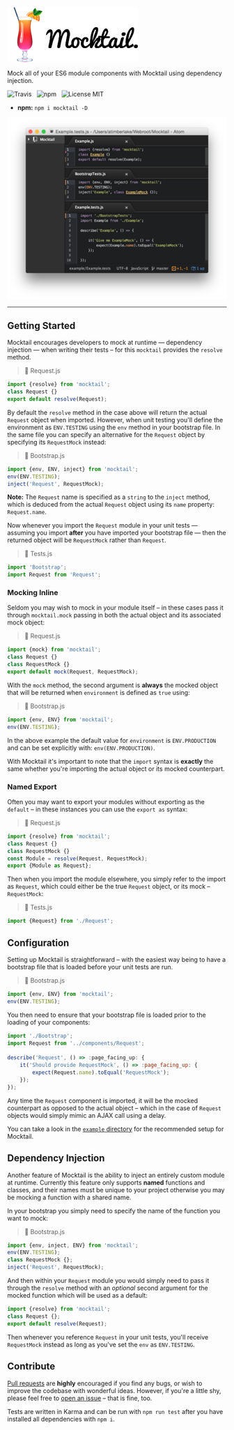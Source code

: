 <img src="media/Mocktail.png" width="300" alt="Mocktail" />

Mock all of your ES6 module components with Mocktail using dependency injection.

![Travis](http://img.shields.io/travis/Wildhoney/Mocktail.svg?style=flat-square)
&nbsp;
![npm](http://img.shields.io/npm/v/mocktail.svg?style=flat-square)
&nbsp;
![License MIT](http://img.shields.io/badge/License-MIT-lightgrey.svg?style=flat-square)

* **npm:** `npm i mocktail -D`

![Screenshot](media/Screenshot.png)

---

## Getting Started

Mocktail encourages developers to mock at runtime &mdash; dependency injection &mdash; when writing their tests &ndash; for this `mocktail` provides the `resolve` method.

> :page_facing_up: Request.js
```javascript
import {resolve} from 'mocktail';
class Request {}
export default resolve(Request);
```

By default the `resolve` method in the case above will return the actual `Request` object when imported. However, when unit testing you'll define the environment as `ENV.TESTING` using the `env` method in your bootstrap file. In the same file you can specify an alternative for the `Request` object by specifying its `RequestMock` instead:

> :page_facing_up: Bootstrap.js
```javascript
import {env, ENV, inject} from 'mocktail';
env(ENV.TESTING);
inject('Request', RequestMock);
```

**Note:** The `Request` name is specified as a `string` to the `inject` method, which is deduced from the actual `Request` object using its `name` property: `Request.name`.

Now whenever you import the `Request` module in your unit tests &mdash; assuming you import **after** you have imported your bootstrap file &mdash; then the returned object will be `RequestMock` rather than `Request`.

> :page_facing_up: Tests.js
```javascript
import 'Bootstrap';
import Request from 'Request';
```

### Mocking Inline

Seldom you may wish to mock in your module itself &ndash; in these cases pass it through `mocktail.mock` passing in both the actual object and its associated mock object:

> :page_facing_up: Request.js
```javascript
import {mock} from 'mocktail';
class Request {}
class RequestMock {}
export default mock(Request, RequestMock);
```

With the `mock` method, the second argument is **always** the mocked object that will be returned when `environment` is defined as `true` using:

> :page_facing_up: Bootstrap.js
```javascript
import {env, ENV} from 'mocktail';
env(ENV.TESTING);
```

In the above example the default value for `environment` is `ENV.PRODUCTION` and can be set explicitly with: `env(ENV.PRODUCTION)`.

With Mocktail it's important to note that the `import` syntax is **exactly** the same whether you're importing the actual object or its mocked counterpart.

### Named Export

Often you may want to export your modules without exporting as the `default` &ndash; in these instances you can use the `export as` syntax:

> :page_facing_up: Request.js
```javascript
import {resolve} from 'mocktail';
class Request {}
class RequestMock {}
const Module = resolve(Request, RequestMock);
export {Module as Request};
```

Then when you import the module elsewhere, you simply refer to the import as `Request`, which could either be the true `Request` object, or its mock &ndash; `RequestMock`:

> :page_facing_up: Tests.js
```javascript
import {Request} from './Request';
```

## Configuration

Setting up Mocktail is straightforward &ndash; with the easiest way being to have a bootstrap file that is loaded before your unit tests are run.

> :page_facing_up: Bootstrap.js
```javascript
import {env, ENV} from 'mocktail';
env(ENV.TESTING);
```

You then need to ensure that your bootstrap file is loaded prior to the loading of your components:

```javascript
import './Bootstrap';
import Request from '../components/Request';

describe('Request', () => :page_facing_up: {
    it('Should provide RequestMock', () => :page_facing_up: {
        expect(Request.name).toEqual('RequestMock');
    });
});
```

Any time the `Request` component is imported, it will be the mocked counterpart as opposed to the actual object &ndash; which in the case of `Request` objects would simply mimic an AJAX call using a delay.

You can take a look in the [`example` directory](https://github.com/Wildhoney/Mocktail/blob/master/example) for the recommended setup for Mocktail.

## Dependency Injection

Another feature of Mocktail is the ability to inject an entirely custom module at runtime. Currently this feature only supports **named** functions and classes, and their names must be unique to your project otherwise you may be mocking a function with a shared name.

In your bootstrap you simply need to specify the name of the function you want to mock:

> :page_facing_up: Bootstrap.js
```javascript
import {env, inject, ENV} from 'mocktail';
env(ENV.TESTING);
class RequestMock {};
inject('Request', RequestMock);
```

And then within your `Request` module you would simply need to pass it through the `resolve` method with an *optional* second argument for the mocked function which will be used as a default:

```javascript
import {resolve} from 'mocktail';
class Request {};
export default resolve(Request);
```

Then whenever you reference `Request` in your unit tests, you'll receive `RequestMock` instead as long as you've set the `env` as `ENV.TESTING`.

## Contribute

[Pull requests](https://github.com/Wildhoney/Mocktail/pulls) are **highly** encouraged if you find any bugs, or wish to improve the codebase with wonderful ideas. However, if you're a little shy, please feel free to [open an issue](https://github.com/Wildhoney/Mocktail/issues) &ndash; that is fine, too.

Tests are written in Karma and can be run with `npm run test` after you have installed all dependencies with `npm i`.
